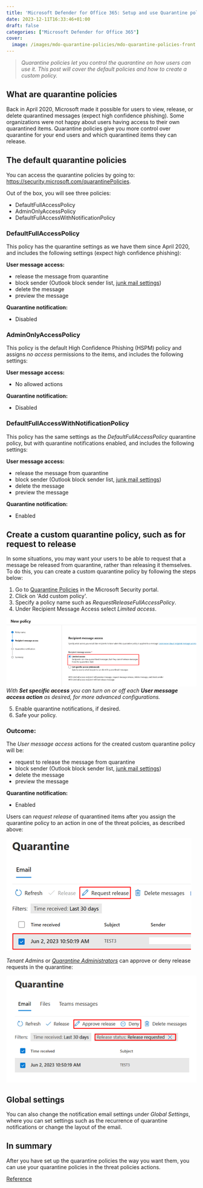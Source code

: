 ```yaml
---
title: 'Microsoft Defender for Office 365: Setup and use Quarantine policies'
date: 2023-12-11T16:33:46+01:00
draft: false
categories: ["Microsoft Defender for Office 365"]
cover: 
  image: /images/mdo-quarantine-policies/mdo-quarantine-policies-front.png
---
```


> _Quarantine policies let you control the quarantine on how users can use it. This post will cover the default policies and how to create a custom policy._

## What are quarantine policies
Back in April 2020, Microsoft made it possible for users to view, release, or delete quarantined messages (expect high confidence phishing). Some organizations were not happy about users having access to their own quarantined items. Quarantine policies give you more control over quarantine for your end users and which quarantined items they can release.

## The default quarantine policies
You can access the quarantine policies by going to: https://security.microsoft.com/quarantinePolicies. 

Out of the box, you will see three policies: 
- DefaultFullAccessPolicy 
- AdminOnlyAccessPolicy
- DefaultFullAccessWithNotificationPolicy

### DefaultFullAccessPolicy
This policy has the quarantine settings as we have them since April 2020, and includes the following settings (expect high confidence phishing):

**User message access:**
- release the message from quarantine
- block sender (Outlook block sender list, [junk mail settings](https://support.microsoft.com/en-us/office/filter-junk-email-and-spam-in-outlook-db786e79-54e2-40cc-904f-d89d57b7f41d))
- delete the message
- preview the message

**Quarantine notification:**
- Disabled

### AdminOnlyAccessPolicy
This policy is the default High Confidence Phishing (HSPM) policy and assigns _no access_ permissions to the items, and includes the following settings:

**User message access:**
- No allowed actions

**Quarantine notification:**
- Disabled

### DefaultFullAccessWithNotificationPolicy
This policy has the same settings as the _DefaultFullAccessPolicy_ quarantine policy, but with quarantine notifications enabled, and includes the following settings:

**User message access:**
- release the message from quarantine
- block sender (Outlook block sender list, [junk mail settings](https://support.microsoft.com/en-us/office/filter-junk-email-and-spam-in-outlook-db786e79-54e2-40cc-904f-d89d57b7f41d))
- delete the message
- preview the message

**Quarantine notification:**
- Enabled

## Create a custom quarantine policy, such as for request to release
In some situations, you may want your users to be able to request that a message be released from quarantine, rather than releasing it themselves. To do this, you can create a custom quarantine policy by following the steps below:

1. Go to [Quarantine Policies](https://security.microsoft.com/quarantinePolicies) in the Microsoft Security portal.
2. Click on 'Add custom policy'.
3. Specify a policy name such as _RequestReleaseFullAccessPolicy_.
4. Under Recipient Message Access select _Limited access_.

![IMAGE](/images/mdo-quarantine-policies/mdo-quarantine-policies-newpolicy.png) 
*With **Set specific access** you can turn on or off each **User message access action** as desired, for more advanced configurations.*

5. Enable quarantine notifications, if desired.
6. Safe your policy.

### Outcome:
The _User message access_ actions for the created custom quarantine policy will be:
- request to release the message from quarantine
- block sender (Outlook block sender list, [junk mail settings](https://support.microsoft.com/en-us/office/filter-junk-email-and-spam-in-outlook-db786e79-54e2-40cc-904f-d89d57b7f41d))
- delete the message
- preview the message

**Quarantine notification:**
- Enabled

Users can _request release_ of quarantined items after you assign the quarantine policy to an action in one of the threat policies, as described above:

![IMAGE](/images/mdo-quarantine-policies/mdo-quarantine-policies-requestrelease.png)

_Tenant Admins_ or _[Quarantine Administrators](https://learn.microsoft.com/en-us/microsoft-365/security/office-365-security/mdo-portal-permissions?view=o365-worldwide#modify-email--collaboration-role-group-role-assignments-in-the-microsoft-defender-portal)_ can approve or deny release requests in the quarantine:

![IMAGE](/images/mdo-quarantine-policies/mdo-quarantine-policies-approverelease.png)

## Global settings
You can also change the notification email settings under _Global Settings_, where you can set settings such as the recurrence of quarantine notifications or change the layout of the email.

## In summary
After you have set up the quarantine policies the way you want them, you can use your quarantine policies in the threat policies actions.

[Reference](https://learn.microsoft.com/en-us/microsoft-365/security/office-365-security/quarantine-policies)
